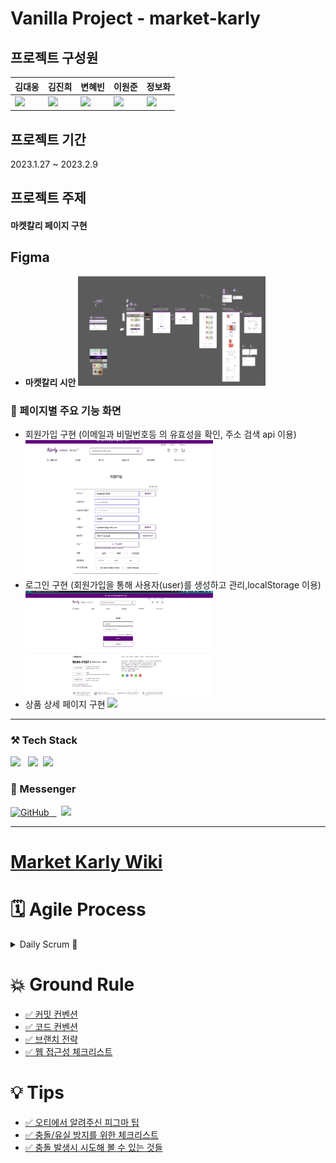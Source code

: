 # Vanilla Project - market-karly

## 프로젝트 구성원

| 김대웅                                                                                                                        | 김진희                                                                                                                       | 변혜빈                                                                                                                       | 이원준                                                                                                                  | 정보화                                                                                                                           |
| ----------------------------------------------------------------------------------------------------------------------------- | ---------------------------------------------------------------------------------------------------------------------------- | ---------------------------------------------------------------------------------------------------------------------------- | ----------------------------------------------------------------------------------------------------------------------- | -------------------------------------------------------------------------------------------------------------------------------- |
| <a href="https://github.com/CALKO9611"><img src="https://avatars.githubusercontent.com/u/89835647?s=70&v=4" width="150"/></a> | <a href="https://github.com/kyuran6"><img src="https://avatars.githubusercontent.com/u/119389578?s=70&v=4" width="150"/></a> | <a href="https://github.com/HYBEN09"><img src="https://avatars.githubusercontent.com/u/104710243?s=70&v=4" width="150"/></a> | <a href="https://github.com/copiCat0"><img src="https://avatars.githubusercontent.com/u/80018207?v=4" width="150"/></a> | <a href="https://github.com/bellaru2022"><img src="https://avatars.githubusercontent.com/u/108967196?s=70&v=4" width="150"/></a> |

## 프로젝트 기간

2023.1.27 ~ 2023.2.9

## 프로젝트 주제

#### 마켓칼리 페이지 구현

## Figma

- **마켓칼리 시안**
  <img src="./client/assets/finish/피그마 전체적인 부분 시안.png" width="300"/>

### 📌 페이지별 주요 기능 화면

- 회원가입 구현 (이메일과 비밀번호등 의 유효성을 확인, 주소 검색 api 이용)
  <img src="./client/assets/finish/회원가입 구현.gif" width="300"/>
- 로그인 구현 (회원가입을 통해 사용자(user)를 생성하고 관리,localStorage 이용)
  <img src="./client/assets/finish/로그인 구현.gif" width="300"/>
- 상품 상세 페이지 구현
  <img src="./client/assets/finish/프로덕트 리스트.gif" width="300"/>

---

<h3> ⚒️ Tech Stack  </h3>
<p>
 <img src="https://img.shields.io/badge/HTML5-E34F26?style=flat-square&logo=HTML5&logoColor=white"/></a> &nbsp 
   <img src="https://img.shields.io/badge/css-1572B6?style=flat-square&logo=css3&logoColor=white"/></a>&nbsp 
  <img src="https://img.shields.io/badge/Javascript-ffb13b?style=flat-square&logo=javascript&logoColor=white"/></a>&nbsp 
</p>

<h3> 🔖 Messenger  </h3>

<p>
  <a href = "https://github.com/likelion-LAB12-VainillaProject/market-karly"><img alt="GitHub" src ="https://img.shields.io/badge/GitHub-181717.svg?&style=for-the-badge&logo=GitHub&logoColor=white"/> &nbsp 
</a> &nbsp 
  <img src="https://img.shields.io/badge/Discord-5865F2?style=flat-square&logo=discord&logoColor=white"/></a>&nbsp 
 
</p>

---

<h1 > <a href="https://github.com/likelion-LAB12-VainillaProject/market-karly/wiki">Market Karly Wiki</a> </h1>

<h1> 🗓️ Agile Process </h1>

<details> 
<summary>
Daily Scrum 🌱</summary>
<ul>
<li><a href="https://github.com/likelion-LAB12-VainillaProject/market-karly/wiki/2023.01.27-%EA%B8%88">2023.01.27.금</a></li>
<li><a href="https://github.com/likelion-LAB12-VainillaProject/market-karly/wiki/2023.01.29-%EB%8D%B0%EC%9D%BC%EB%A6%AC-%ED%9A%8C%EA%B3%A0">2023.01.29.일</a></li>

<li><a href="https://github.com/likelion-LAB12-VainillaProject/market-karly/wiki/2023.01.30-%EB%8D%B0%EC%9D%BC%EB%A6%AC-%ED%9A%8C%EA%B3%A0">2023.01.30.월</a></li>

<li><a href="https://github.com/likelion-LAB12-VainillaProject/market-karly/wiki/2023.01.31-%EB%8D%B0%EC%9D%BC%EB%A6%AC-%ED%9A%8C%EA%B3%A0">2023.01.31.화</a></li>

<li><a href="https://github.com/likelion-LAB12-VainillaProject/market-karly/wiki/2023.02.01-%EB%8D%B0%EC%9D%BC%EB%A6%AC-%ED%9A%8C%EA%B3%A0">2023.02.01.수</a></li>

<li><a href="https://github.com/likelion-LAB12-VainillaProject/market-karly/wiki/2023.02.02-%EB%8D%B0%EC%9D%BC%EB%A6%AC-%ED%9A%8C%EA%B3%A0">2023.02.02.목</a></li>

<li><a href="https://github.com/likelion-LAB12-VainillaProject/market-karly/wiki/2023.02.03-%EB%8D%B0%EC%9D%BC%EB%A6%AC-%ED%9A%8C%EA%B3%A0">2023.02.03.금</a></li>

<li><a href="https://github.com/likelion-LAB12-VainillaProject/market-karly/wiki/2023.02.04-%EB%8D%B0%EC%9D%BC%EB%A6%AC%ED%9A%8C%EA%B3%A0">2023.02.04.토</a></li>

<li><a href="https://github.com/likelion-LAB12-VainillaProject/market-karly/wiki/2023.02.05-%EB%8D%B0%EC%9D%BC%EB%A6%AC%ED%9A%8C%EA%B3%A0">2023.02.05.일</a></li>

<li><a href="https://github.com/likelion-LAB12-VainillaProject/market-karly/wiki/2023.02.06-%EB%8D%B0%EC%9D%BC%EB%A6%AC-%ED%9A%8C%EA%B3%A0">2023.02.06.월</a></li>

<li><a href="https://github.com/likelion-LAB12-VainillaProject/market-karly/wiki/2023.02.07-%EB%8D%B0%EC%9D%BC%EB%A6%AC-%ED%9A%8C%EA%B3%A0">2023.02.07.화</a></li>

<li><a href="https://github.com/likelion-LAB12-VainillaProject/market-karly/wiki/2023.02.08-%EB%A7%88%EC%A7%80%EB%A7%89-%ED%9A%8C%EA%B3%A0">2023.02.08.수</a></li>

</ul>
</details>

<h1> 💥 Ground Rule </h1>
<ul>
<li><a href="https://github.com/likelion-LAB12-VainillaProject/market-karly/wiki/%EC%BB%A4%EB%B0%8B-%EC%BB%A8%EB%B2%A4%EC%85%98-(Commit-Convention)">✅ 커밋 컨벤션</a></li>
<li><a href="https://github.com/likelion-LAB12-VainillaProject/market-karly/wiki/%EC%BD%94%EB%93%9C-%EC%BB%A8%EB%B2%A4%EC%85%98-(Code-Convention)">✅ 코드 컨벤션</a></li>
<li><a href="https://github.com/likelion-LAB12-VainillaProject/market-karly/wiki/%EB%B8%8C%EB%9E%9C%EC%B9%98-%EC%A0%84%EB%9E%B5-(Git-Flow)">✅ 브랜치 전략</a></li>
<li><a href="https://github.com/likelion-LAB12-VainillaProject/market-karly/wiki/%EC%9B%B9-%EC%A0%91%EA%B7%BC%EC%84%B1-%EC%B2%B4%ED%81%AC%EB%A6%AC%EC%8A%A4%ED%8A%B8">✅ 웹 접근성 체크리스트</a></li>
</ul>

<h1> 💡 Tips</h1>
<ul>

<li><a href ="https://github.com/likelion-LAB12-VainillaProject/market-karly/wiki/%EA%B0%84%EB%8B%A8%ED%95%9C-%ED%94%BC%EA%B7%B8%EB%A7%88-Tip">✅ 오티에서 알려주신 피그마 팁</a></li>
<li><a href ="https://github.com/likelion-LAB12-VainillaProject/market-karly/wiki/%EC%B6%A9%EB%8F%8C-%EC%9C%A0%EC%8B%A4-%EB%B0%A9%EC%A7%80%EB%A5%BC-%EC%9C%84%ED%95%9C-%EC%B2%B4%ED%81%AC%EB%A6%AC%EC%8A%A4%ED%8A%B8-,-git-flow-%EB%AA%85%EB%A0%B9%EC%96%B4-%EC%A0%95%EB%A6%AC">✅ 충돌/유실 방지를 위한 체크리스트</a></li>
<li><a href ="https://github.com/likelion-LAB12-VainillaProject/market-karly/wiki/%EC%B6%A9%EB%8F%8C-%EC%8B%9C%EC%97%90-%EC%8B%9C%EB%8F%84%ED%95%B4-%EB%B3%BC-%EC%88%98-%EC%9E%88%EB%8A%94-%EA%B2%83%EB%93%A4!">✅ 충돌 발생시 시도해 볼 수 있는 것들</a></li>
</ul>
